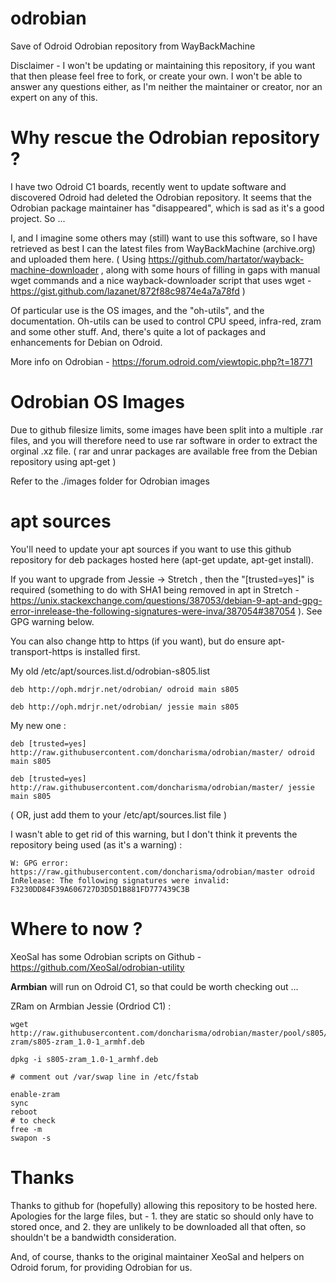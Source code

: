# odrobian
Save of Odroid Odrobian repository from WayBackMachine

Disclaimer - I won't be updating or maintaining this repository, if you want that then please feel free to fork, or create your own. I won't be able to answer any questions either, as I'm neither the maintainer or creator, nor an expert on any of this.

# Why rescue the Odrobian repository ?

I have two Odroid C1 boards, recently went to update software and discovered Odroid had deleted the Odrobian repository. It seems that the Odrobian package maintainer has "disappeared", which is sad as it's a good project. So ...

I, and I imagine some others may (still) want to use this software, so I have retrieved as best I can the latest files from WayBackMachine (archive.org) and uploaded them here. ( Using https://github.com/hartator/wayback-machine-downloader , along with some hours of filling in gaps with manual wget commands and a nice wayback-downloader script that uses wget - https://gist.github.com/lazanet/872f88c9874e4a7a78fd )

Of particular use is the OS images, and the "oh-utils", and the documentation. Oh-utils can be used to control CPU speed, infra-red, zram and some other stuff. And, there's quite a lot of packages and enhancements for Debian on Odroid.

More info on Odrobian - https://forum.odroid.com/viewtopic.php?t=18771

# Odrobian OS Images

Due to github filesize limits, some images have been split into a multiple .rar files, and you will therefore need to use rar software in order to extract the orginal .xz file. ( rar and unrar packages are available free from the Debian repository using apt-get )

Refer to the ./images folder for Odrobian images

# apt sources

You'll need to update your apt sources if you want to use this github repository for deb packages hosted here (apt-get update, apt-get install).

If you want to upgrade from Jessie -> Stretch , then the "[trusted=yes]" is required (something to do with SHA1 being removed in apt in Stretch - https://unix.stackexchange.com/questions/387053/debian-9-apt-and-gpg-error-inrelease-the-following-signatures-were-inva/387054#387054 ). See GPG warning below. 

You can also change http to https (if you want), but do ensure apt-transport-https is installed first.

My old /etc/apt/sources.list.d/odrobian-s805.list

```
deb http://oph.mdrjr.net/odrobian/ odroid main s805

deb http://oph.mdrjr.net/odrobian/ jessie main s805
```

My new one :

```
deb [trusted=yes] http://raw.githubusercontent.com/doncharisma/odrobian/master/ odroid main s805

deb [trusted=yes] http://raw.githubusercontent.com/doncharisma/odrobian/master/ jessie main s805
```

( OR, just add them to your /etc/apt/sources.list file )

I wasn't able to get rid of this warning, but I don't think it prevents the repository being used (as it's a warning) :

```
W: GPG error: https://raw.githubusercontent.com/doncharisma/odrobian/master odroid InRelease: The following signatures were invalid: F3230DD84F39A606727D3D5D1B881FD777439C3B
```

# Where to now ?

XeoSal has some Odrobian scripts on Github - https://github.com/XeoSal/odrobian-utility

**Armbian** will run on Odroid C1, so that could be worth checking out ... 

ZRam on Armbian Jessie (Ordriod C1) :
```
wget http://raw.githubusercontent.com/doncharisma/odrobian/master/pool/s805/s/s805-zram/s805-zram_1.0-1_armhf.deb

dpkg -i s805-zram_1.0-1_armhf.deb

# comment out /var/swap line in /etc/fstab

enable-zram
sync
reboot
# to check
free -m
swapon -s
```

# Thanks

Thanks to github for (hopefully) allowing this repository to be hosted here. Apologies for the large files, but - 1. they are static so should only have to stored once, and 2. they are unlikely to be downloaded all that often, so shouldn't be a bandwidth consideration.

And, of course, thanks to the original maintainer XeoSal and helpers on Odroid forum, for providing Odrobian for us.
